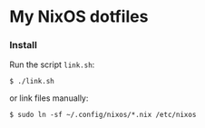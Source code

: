 # My NixOS dotfiles

### Install

Run the script `link.sh`:

`$ ./link.sh`

or link files manually:

`$ sudo ln -sf ~/.config/nixos/*.nix /etc/nixos`
